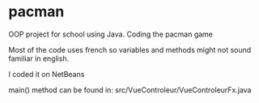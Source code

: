 # pacman
OOP project for school using Java. Coding the pacman game


Most of the code uses french so variables and methods might not sound familiar in english.

I coded it on NetBeans 

main() method can be found in: 
src/VueControleur/VueControleurFx.java
